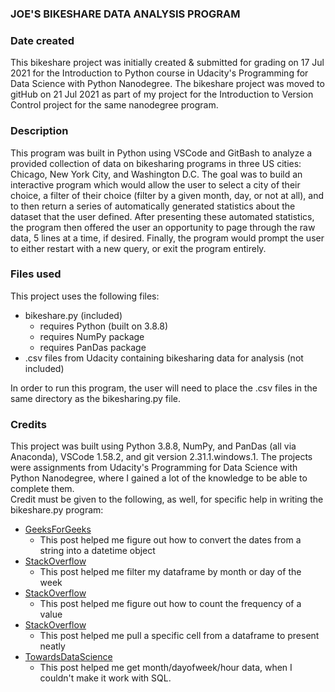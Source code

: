 ### JOE'S BIKESHARE DATA ANALYSIS PROGRAM

### Date created
This bikeshare project was initially created & submitted for grading on 17 Jul 2021 for the Introduction to Python course in Udacity's Programming for Data Science with Python Nanodegree.  The bikeshare project was moved to gitHub on 21 Jul 2021 as part of my project for the Introduction to Version Control project for the same nanodegree program.  

### Description
This program was built in Python using VSCode and GitBash to analyze a provided collection of data on bikesharing programs in three US cities: Chicago, New York City, and Washington D.C.  The goal was to build an interactive program which would allow the user to select a city of their choice, a filter of their choice (filter by a given month, day, or not at all), and to then return a series of automatically generated statistics about the dataset that the user defined.   After presenting these automated statistics, the program then offered the user an opportunity to page through the raw data, 5 lines at a time, if desired.  Finally, the program would prompt the user to either restart with a new query, or exit the program entirely.  

### Files used
This project uses the following files:
* bikeshare.py (included)
  * requires Python (built on 3.8.8)
  * requires NumPy package 
  * requires PanDas package
* .csv files from Udacity containing bikesharing data for analysis (not included)

In order to run this program, the user will need to place the .csv files in the same directory as the bikesharing.py file.  

### Credits
This project was built using Python 3.8.8, NumPy, and PanDas (all via Anaconda), VSCode 1.58.2, and git version 2.31.1.windows.1.  The projects were assignments from Udacity's Programming for Data Science with Python Nanodegree, where I gained a lot of the knowledge to be able to complete them.  
Credit must be given to the following, as well, for specific help in writing the bikeshare.py program:
* [GeeksForGeeks](https://www.geeksforgeeks.org/convert-the-column-type-from-string-to-datetime-format-in-pandas-dataframe/)
  * This post helped me figure out how to convert the dates from a string into a datetime object
* [StackOverflow](https://stackoverflow.com/questions/25873772/how-to-filter-a-dataframe-of-dates-by-a-particular-month-day)
  * This post helped me filter my dataframe by month or day of the week
* [StackOverflow](https://stackoverflow.com/questions/22391433/count-the-frequency-that-a-value-occurs-in-a-dataframe-column)
  * This post helped me figure out how to count the frequency of a value
* [StackOverflow](https://stackoverflow.com/questions/16729574/how-to-get-a-value-from-a-cell-of-a-dataframe)
  * This post helped me pull a specific cell from a dataframe to present neatly
* [TowardsDataScience](https://towardsdatascience.com/working-with-datetime-in-pandas-dataframe-663f7af6c587)
  * This post helped me get month/dayofweek/hour data, when I couldn't make it work with SQL.